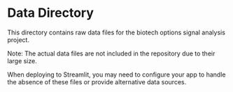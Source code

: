 <!--
Copyright (c) 2024 Nathan Dougherty
ALL RIGHTS RESERVED.
This code cannot be copied.
-->

# Data Directory

This directory contains raw data files for the biotech options signal analysis project.

Note: The actual data files are not included in the repository due to their large size.

When deploying to Streamlit, you may need to configure your app to handle the absence of these files or provide alternative data sources. 